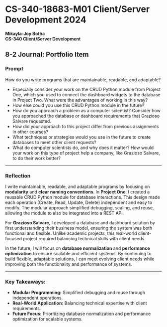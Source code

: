 # CS-340-18683-M01 Client/Server Development 2024  
**Mikayla-Joy Botha**  
**CS-340 Client/Server Development**  

## 8-2 Journal: Portfolio Item  

### Prompt  
How do you write programs that are maintainable, readable, and adaptable?  
- Especially consider your work on the CRUD Python module from Project One, which you used to connect the dashboard widgets to the database in Project Two. What were the advantages of working in this way?  
- How else could you use this CRUD Python module in the future?  
- How do you approach a problem as a computer scientist? Consider how you approached the database or dashboard requirements that Grazioso Salvare requested.  
- How did your approach to this project differ from previous assignments in other courses?  
- What techniques or strategies would you use in the future to create databases to meet other client requests?  
- What do computer scientists do, and why does it matter? How would your work on this type of project help a company, like Grazioso Salvare, to do their work better?

---

### Reflection

I write maintainable, readable, and adaptable programs by focusing on **modularity** and **clear naming conventions**. In **Project One**, I created a reusable CRUD Python module for database interactions. This design made each operation (Create, Read, Update, Delete) independent and easy to modify. The modular approach simplified debugging, scaling, and reuse, allowing the module to also be integrated into a REST API. 

For **Grazioso Salvare**, I developed a database and dashboard solution by first understanding their business model, ensuring the system was both functional and flexible. Unlike academic projects, this real-world client-focused project required balancing technical skills with client needs. 

In the future, I will focus on **database normalization** and **performance optimization** to ensure scalable and efficient systems. By continuing to build flexible, adaptable solutions, I can meet evolving client needs while improving both the functionality and performance of systems.

---

### Key Takeaways:
- **Modular Programming:** Simplified debugging and reuse through independent operations.
- **Real-World Application:** Balancing technical expertise with client requirements.
- **Future Focus:** Prioritizing database normalization and performance optimization for scalable systems.

